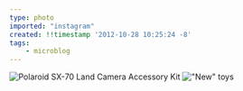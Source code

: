 ```yaml
---
type: photo
imported: "instagram"
created: !!timestamp '2012-10-28 10:25:24 -8'
tags:
    - microblog
---
```

![Polaroid SX-70 Land Camera Accessory Kit](/media/images/photos/2012/10/5918d303b683a03ac135d37a3778723b.jpg)
!["New" toys](/media/images/photos/2012/10/7ebce70e6ce54e71fc288fcc3149c1ed.jpg)

